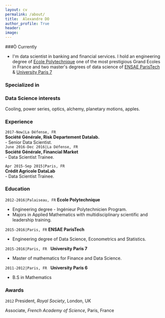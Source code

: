 ```yaml
---
layout: cv
permalink: /about/
title:  Alexandre DO
author_profile: True
header:
image:
---
```



###Ò Currently

   - I'm data scientist in banking and financial services. I hold an engineering degree of [Ecole Polytechnique](https://en.wikipedia.org/wiki/%C3%89cole_Polytechnique) one of the most prestigious Grand Ecoles in France and two master's degrees of data science of [ENSAE ParisTech](https://www.ensae.fr/en/) & [University Paris 7](https://masterfinance.math.univ-paris-diderot.fr/index.php) 

### Specialized in



### Data Science interests

Cooling, power series, optics, alchemy, planetary motions, apples.

### Experience
`2017-Now|La Défense, FR`  
    __Société Générale, Risk Departement Datalab.__  
    - Senior Data Scientist.  
`June 2016-Dec 2016|La Défense, FR`  
    __Société Générale, Financial Market__  
     - Data Scientist Trainee.  

`Apr 2015-Sep 2015|Paris, FR`  
    __Crédit Agricole  DataLab__  
    - Data Scientist Trainee.      


### Education

`2012-2016|Palaiseau, FR`
__Ecole Polytechnique__

- Engineering degree - Ingénieur Polytechnicien Program. 
- Majors in Applied Mathematics with multidisciplinary scientific and leadership training. 

`2015-2016|Paris, FR`
__ENSAE ParisTech__

- Engineering degree of Data Science, Econometrics and Statistics. 

`2015-2016|Paris, FR `
__University Paris 7__
- Master of mathematics for Finance and Data Science. 

`2011-2012|Paris, FR `
__University Paris 6__
- B.S in Mathematics

### Awards

`2012`
President, *Royal Society*, London, UK

Associate, *French Academy of Science*, Paris, France



<!-- ### Footer
Last updated: May 2013 -->



